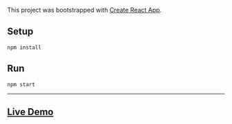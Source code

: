 This project was bootstrapped with [Create React App](https://github.com/facebook/create-react-app).

## Setup

```
npm install
```

## Run

```
npm start
```
***
## [Live Demo]()
